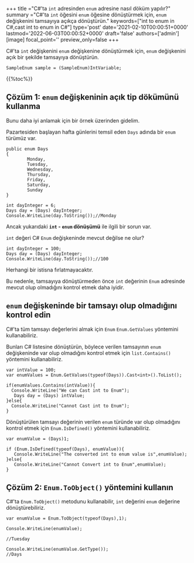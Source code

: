 +++
title   ="C#'ta `int` adresinden `enum` adresine nasıl döküm yapılır?"
summary ="C#'ta `int` öğesini `enum` öğesine dönüştürmek için, `enum` değişkenini tamsayıya açıkça dönüştürün."
keywords=["int to enum in C#,cast int to enum in C#"]
type='post'
date='2021-02-10T00:00:51+0000'
lastmod='2022-06-03T00:00:52+0000'
draft='false'
authors=['admin']
[image]
focal_point=''
preview_only=false
+++

C#'ta `int` değişkenini `enum` değişkenine dönüştürmek için, `enum` değişkenini açık bir şekilde tamsayıya dönüştürün.

```
SampleEnum sample = (SampleEnum)IntVariable;
```

{{%toc%}}

## Çözüm 1: `enum` değişkeninin açık tip dökümünü kullanma

Bunu daha iyi anlamak için bir örnek üzerinden gidelim.

Pazartesiden başlayan hafta günlerini temsil eden `Days` adında bir `enum` türümüz var.

```
public enum Days
{
        Monday,  
        Tuesday,  
        Wednesday,  
        Thursday,  
        Friday,  
        Saturday,  
        Sunday
}

int dayInteger = 6;
Days day = (Days) dayInteger;
Console.WriteLine(day.ToString());//Monday
```

Ancak yukarıdaki **`int` - `enum` dönüşümü** ile ilgili bir sorun var.

 `int` değeri C# `Enum` değişkeninde mevcut değilse ne olur?

```
int dayInteger = 100;
Days day = (Days) dayInteger;
Console.WriteLine(day.ToString());//100
```

Herhangi bir istisna fırlatmayacaktır.

Bu nedenle, tamsayıya dönüştürmeden önce `int` değerinin `Enum` adresinde mevcut olup olmadığını kontrol etmek daha iyidir.

## `enum` değişkeninde bir tamsayı olup olmadığını kontrol edin

C#'ta tüm tamsayı değerlerini almak için `Enum` `Enum.GetValues` yöntemini kullanabiliriz.

Bunları C# listesine dönüştürün, böylece verilen tamsayının `enum` değişkeninde var olup olmadığını kontrol etmek için `list.Contains()` yöntemini kullanabiliriz.

```
var intValue = 100;
var enumValues = Enum.GetValues(typeof(Days)).Cast<int>().ToList();

if(enumValues.Contains(intValue)){
  Console.WriteLine("We can Cast int to Enum");  
   Days day = (Days) intValue;
}else{
  Console.WriteLine("Cannot Cast int to Enum");
}

```
Dönüştürülen tamsayı değerinin verilen `enum` türünde var olup olmadığını kontrol etmek için `Enum.IsDefined()` yöntemini kullanabiliriz.  

```
var enumValue = (Days)1;

if (Enum.IsDefined(typeof(Days), enumValue)){
   Console.WriteLine("The converted int to enum value is",enumValue);
}else{
   Console.WriteLine("Cannot Convert int to Enum",enumValue);
}
```


## Çözüm 2: `Enum.ToObject()` yöntemini kullanın

C#'ta `Enum.ToObject()` metodunu kullanabilir, `int` değerini `enum` değerine dönüştürebiliriz.

```
var enumValue = Enum.ToObject(typeof(Days),1);

Console.WriteLine(enumValue);

//Tuesday

Console.WriteLine(enumValue.GetType());
//Days

```





